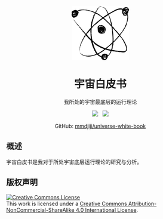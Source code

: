 <center>

<img src="assets/favicon.png" />

# 宇宙白皮书

我所处的宇宙最底层的运行理论

<a href="https://mmdjiji.github.io/universe-white-book/"><img src="https://shields.io/badge/Read-Now-blue?style=for-the-badge&color=blue" /></a> &nbsp; 
<a href="http://creativecommons.org/licenses/by-nc-sa/4.0/"><img src="https://shields.io/badge/License-BY--NC--SA--4.0-white?style=for-the-badge&color=green"></a>

GitHub: [mmdjiji/universe-white-book](https://github.com/mmdjiji/universe-white-book)

</center>

## 概述

宇宙白皮书是我对于所处宇宙底层运行理论的研究与分析。


## 版权声明
<a rel="license" href="http://creativecommons.org/licenses/by-nc-sa/4.0/"><img alt="Creative Commons License" style="border-width:0" src="https://i.creativecommons.org/l/by-nc-sa/4.0/88x31.png" /></a><br />This work is licensed under a <a rel="license" href="http://creativecommons.org/licenses/by-nc-sa/4.0/">Creative Commons Attribution-NonCommercial-ShareAlike 4.0 International License</a>.
